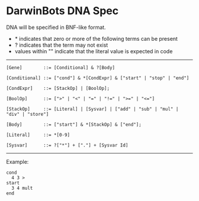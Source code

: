 # DarwinBots DNA Spec

DNA will be specified in BNF-like format.

* \* indicates that zero or more of the following terms can be present
* ? indicates that the term may not exist
* values within "" indicate that the literal value is expected in code

----



```
[Gene]        ::= [Conditional] & ?[Body]

[Conditional] ::= ["cond"] & *[CondExpr] & ["start" | "stop" | "end"]

[CondExpr]    ::= [StackOp] | [BoolOp];

[BoolOp]      ::= [">" | "<" | "=" | "!=" | ">=" | "<="]

[StackOp]     ::= [Literal] | [Sysvar] | ["add" | "sub" | "mul" | "div" | "store"]

[Body]        ::= ["start"] & *[StackOp] & ["end"];

[Literal]     ::= *[0-9]

[Sysvar]      ::= ?["*"] + ["."] + [Sysvar Id]
```

----

Example:

```
cond
  4 3 >
start
  3 4 mult
end
